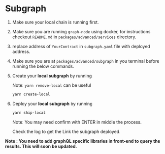 
# Subgraph

1. Make sure your local chain is running first.

2. Make sure you are running `graph-node` using docker,  for instructions checkout `README.md` in `packages/advanced/services` directory.

3. replace address of `YourContract` in `subgraph.yaml` file  with deployed address.

4. Make sure you are at `packages/advanced/subgraph` in you terminal before running the below commands.

4. Create your <b>local subgraph</b> by running
      
      Note: `yarn remove-local` can be useful

      ```bash
      yarn create-local
      ```
      
5. Deploy your <b>local subgraph</b> by running

      ```bash 
      yarn ship-local
      ```

      Note: You may need confirm with ENTER in middle the process.

      Check the log to get the Link the subgraph deployed.

**Note : You need to add graphQL specific libraries in front-end to query the results. This will soon be updated.**
